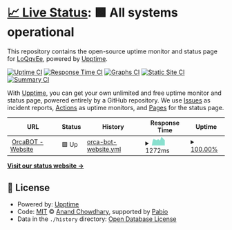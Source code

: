 # [📈 Live Status](https://LoQqvEe.github.io/loqq-upptime): <!--live status--> **🟩 All systems operational**

This repository contains the open-source uptime monitor and status page for [LoQqvEe](xplox.vikoperation.studio), powered by [Upptime](https://github.com/upptime/upptime).

[![Uptime CI](https://github.com/LoQqvEe/loqq-upptime/workflows/Uptime%20CI/badge.svg)](https://github.com/LoQqvEe/loqq-upptime/actions?query=workflow%3A%22Uptime+CI%22)
[![Response Time CI](https://github.com/LoQqvEe/loqq-upptime/workflows/Response%20Time%20CI/badge.svg)](https://github.com/LoQqvEe/loqq-upptime/actions?query=workflow%3A%22Response+Time+CI%22)
[![Graphs CI](https://github.com/LoQqvEe/loqq-upptime/workflows/Graphs%20CI/badge.svg)](https://github.com/LoQqvEe/loqq-upptime/actions?query=workflow%3A%22Graphs+CI%22)
[![Static Site CI](https://github.com/LoQqvEe/loqq-upptime/workflows/Static%20Site%20CI/badge.svg)](https://github.com/LoQqvEe/loqq-upptime/actions?query=workflow%3A%22Static+Site+CI%22)
[![Summary CI](https://github.com/LoQqvEe/loqq-upptime/workflows/Summary%20CI/badge.svg)](https://github.com/LoQqvEe/loqq-upptime/actions?query=workflow%3A%22Summary+CI%22)

With [Upptime](https://upptime.js.org), you can get your own unlimited and free uptime monitor and status page, powered entirely by a GitHub repository. We use [Issues](https://github.com/LoQqvEe/loqq-upptime/issues) as incident reports, [Actions](https://github.com/LoQqvEe/loqq-upptime/actions) as uptime monitors, and [Pages](https://LoQqvEe.github.io/loqq-upptime) for the status page.

<!--start: status pages-->
<!-- This summary is generated by Upptime (https://github.com/upptime/upptime) -->
<!-- Do not edit this manually, your changes will be overwritten -->
<!-- prettier-ignore -->
| URL | Status | History | Response Time | Uptime |
| --- | ------ | ------- | ------------- | ------ |
| <img alt="" src="https://icons.duckduckgo.com/ip3/orcabot.in.th.ico" height="13"> [OrcaBOT - Website](https://orcabot.in.th) | 🟩 Up | [orca-bot-website.yml](https://github.com/LoQqvEe/loqq-upptime/commits/HEAD/history/orca-bot-website.yml) | <details><summary><img alt="Response time graph" src="./graphs/orca-bot-website/response-time-week.png" height="20"> 1272ms</summary><br><a href="https://status.orcabot.in.th/history/orca-bot-website"><img alt="Response time 1272" src="https://img.shields.io/endpoint?url=https%3A%2F%2Fraw.githubusercontent.com%2FLoQqvEe%2Floqq-upptime%2FHEAD%2Fapi%2Forca-bot-website%2Fresponse-time.json"></a><br><a href="https://status.orcabot.in.th/history/orca-bot-website"><img alt="24-hour response time 1368" src="https://img.shields.io/endpoint?url=https%3A%2F%2Fraw.githubusercontent.com%2FLoQqvEe%2Floqq-upptime%2FHEAD%2Fapi%2Forca-bot-website%2Fresponse-time-day.json"></a><br><a href="https://status.orcabot.in.th/history/orca-bot-website"><img alt="7-day response time 1272" src="https://img.shields.io/endpoint?url=https%3A%2F%2Fraw.githubusercontent.com%2FLoQqvEe%2Floqq-upptime%2FHEAD%2Fapi%2Forca-bot-website%2Fresponse-time-week.json"></a><br><a href="https://status.orcabot.in.th/history/orca-bot-website"><img alt="30-day response time 1272" src="https://img.shields.io/endpoint?url=https%3A%2F%2Fraw.githubusercontent.com%2FLoQqvEe%2Floqq-upptime%2FHEAD%2Fapi%2Forca-bot-website%2Fresponse-time-month.json"></a><br><a href="https://status.orcabot.in.th/history/orca-bot-website"><img alt="1-year response time 1272" src="https://img.shields.io/endpoint?url=https%3A%2F%2Fraw.githubusercontent.com%2FLoQqvEe%2Floqq-upptime%2FHEAD%2Fapi%2Forca-bot-website%2Fresponse-time-year.json"></a></details> | <details><summary><a href="https://status.orcabot.in.th/history/orca-bot-website">100.00%</a></summary><a href="https://status.orcabot.in.th/history/orca-bot-website"><img alt="All-time uptime 100.00%" src="https://img.shields.io/endpoint?url=https%3A%2F%2Fraw.githubusercontent.com%2FLoQqvEe%2Floqq-upptime%2FHEAD%2Fapi%2Forca-bot-website%2Fuptime.json"></a><br><a href="https://status.orcabot.in.th/history/orca-bot-website"><img alt="24-hour uptime 100.00%" src="https://img.shields.io/endpoint?url=https%3A%2F%2Fraw.githubusercontent.com%2FLoQqvEe%2Floqq-upptime%2FHEAD%2Fapi%2Forca-bot-website%2Fuptime-day.json"></a><br><a href="https://status.orcabot.in.th/history/orca-bot-website"><img alt="7-day uptime 100.00%" src="https://img.shields.io/endpoint?url=https%3A%2F%2Fraw.githubusercontent.com%2FLoQqvEe%2Floqq-upptime%2FHEAD%2Fapi%2Forca-bot-website%2Fuptime-week.json"></a><br><a href="https://status.orcabot.in.th/history/orca-bot-website"><img alt="30-day uptime 100.00%" src="https://img.shields.io/endpoint?url=https%3A%2F%2Fraw.githubusercontent.com%2FLoQqvEe%2Floqq-upptime%2FHEAD%2Fapi%2Forca-bot-website%2Fuptime-month.json"></a><br><a href="https://status.orcabot.in.th/history/orca-bot-website"><img alt="1-year uptime 100.00%" src="https://img.shields.io/endpoint?url=https%3A%2F%2Fraw.githubusercontent.com%2FLoQqvEe%2Floqq-upptime%2FHEAD%2Fapi%2Forca-bot-website%2Fuptime-year.json"></a></details>

<!--end: status pages-->

[**Visit our status website →**](https://LoQqvEe.github.io/loqq-upptime)

## 📄 License

- Powered by: [Upptime](https://github.com/upptime/upptime)
- Code: [MIT](./LICENSE) © [Anand Chowdhary](https://anandchowdhary.com), supported by [Pabio](https://pabio.com)
- Data in the `./history` directory: [Open Database License](https://opendatacommons.org/licenses/odbl/1-0/)
